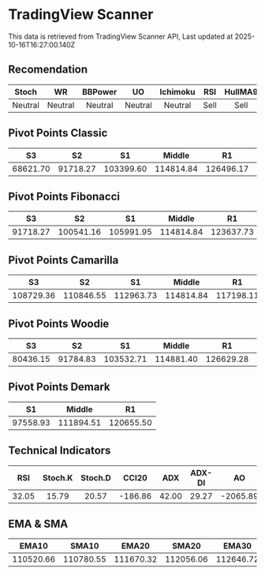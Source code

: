 # TradingView Scanner
This data is retrieved from TradingView Scanner API, Last updated at 2025-10-16T16:27:00.140Z

## Recomendation
| Stoch | WR | BBPower | UO | Ichimoku | RSI | HullMA9 |
| :---: | :---: | :---: | :---: | :---: | :---: | :---: |
| Neutral | Neutral | Neutral | Neutral | Neutral | Sell | Sell |

## Pivot Points Classic
| S3 | S2 | S1 | Middle | R1 | R2 | R3 |
| :---: | :---: | :---: | :---: | :---: | :---: | :---: |
| 68621.70 | 91718.27 | 103399.60 | 114814.84 | 126496.17 | 137911.41 | 161007.98 |

## Pivot Points Fibonacci
| S3 | S2 | S1 | Middle | R1 | R2 | R3 |
| :---: | :---: | :---: | :---: | :---: | :---: | :---: |
| 91718.27 | 100541.16 | 105991.95 | 114814.84 | 123637.73 | 129088.52 | 137911.41 |

## Pivot Points Camarilla
| S3 | S2 | S1 | Middle | R1 | R2 | R3 |
| :---: | :---: | :---: | :---: | :---: | :---: | :---: |
| 108729.36 | 110846.55 | 112963.73 | 114814.84 | 117198.11 | 119315.29 | 121432.48 |

## Pivot Points Woodie
| S3 | S2 | S1 | Middle | R1 | R2 | R3 |
| :---: | :---: | :---: | :---: | :---: | :---: | :---: |
| 80436.15 | 91784.83 | 103532.71 | 114881.40 | 126629.28 | 137977.97 | 149725.85 |

## Pivot Points Demark
| S1 | Middle | R1 |
| :---: | :---: | :---: |
| 97558.93 | 111894.51 | 120655.50 |

## Technical Indicators
| RSI | Stoch.K | Stoch.D | CCI20 | ADX | ADX-DI | AO | Mom | MACD | MACD | W.R | HullMA9 |
| :---: | :---: | :---: | :---: | :---: | :---: | :---: | :---: | :---: | :---: | :---: | :---: |
| 32.05 | 15.79 | 20.57 | -186.86 | 42.00 | 29.27 | -2065.89 | -4040.64 | -1479.95 | -1262.71 | -99.42 | 109172.85 |

## EMA & SMA
| EMA10 | SMA10 | EMA20 | SMA20 | EMA30 | SMA30 | EMA50 | SMA50 | EMA100 | SMA100 | EMA200 | SMA200 |
| :---: | :---: | :---: | :---: | :---: | :---: | :---: | :---: | :---: | :---: | :---: | :---: |
| 110520.66 | 110780.55 | 111670.32 | 112056.06 | 112646.72 | 112466.39 | 114149.21 | 114903.20 | 115530.60 | 117831.54 | 115585.34 | 115827.20 |